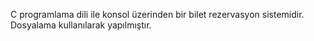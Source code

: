 C programlama dili ile konsol üzerinden bir bilet rezervasyon sistemidir. Dosyalama kullanılarak yapılmıştır. 
